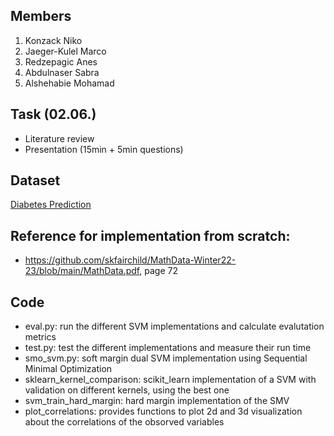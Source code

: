 ## Members
1. Konzack Niko 
2. Jaeger-Kulel Marco
3. Redzepagic Anes 
4. Abdulnaser Sabra
5. Alshehabie	Mohamad

## Task (02.06.)
- Literature review
- Presentation (15min + 5min questions)

## Dataset
[Diabetes Prediction](https://www.kaggle.com/datasets/iammustafatz/diabetes-prediction-dataset)

## Reference for implementation from scratch:
- https://github.com/skfairchild/MathData-Winter22-23/blob/main/MathData.pdf, page 72


## Code
- eval.py: run the different SVM implementations and calculate evalutation metrics
- test.py: test the different implementations and measure their run time
- smo_svm.py: soft margin dual SVM implementation using Sequential Minimal Optimization
- sklearn_kernel_comparison: scikit_learn implementation of a SVM with validation on different kernels, using the best one
- svm_train_hard_margin: hard margin implementation of the SMV
- plot_correlations: provides functions to plot 2d and 3d visualization about the correlations of the obsorved variables

